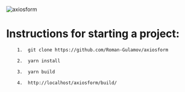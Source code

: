 ![axiosform](https://res.cloudinary.com/romangulamov/image/upload/v1620859658/Screenshots/TypeScriptForm_tgywed.png)

# Instructions for starting a project:

``` bash
    1.  git clone https://github.com/Roman-Gulamov/axiosform
```

``` bash
    2.  yarn install
```

``` bash
    3.  yarn build
```

``` bash
    4.  http://localhost/axiosform/build/
```